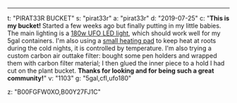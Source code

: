 ---
t: "PIRAT33R BUCKET"
s: "pirat33r"
a: "pirat33r"
d: "2019-07-25"
c: "<strong>This is my bucket! </strong>Started a few weeks ago but finally putting in my little babies. The main lighting is a <a href='https://www.amazon.com/Apollo-Horticulture-GL60LED-Spectrum-Growing/dp/B00FGFW0XO//ref=as_li_ss_tl?ie=UTF8&linkCode=ll1&tag=spacbuck-20&linkId=fc532131671012b3fd6b4f9200090b7e'>180w UFO LED light</a>, which should work well for my 5gal containers. I'm also using a <a href='https://www.amazon.com/dp/B00Y27FJ1C/ref=as_li_ss_tl?th=1&linkCode=ll1&tag=spacbuck-20&linkId=3a5d3e435ed4299c9b6c19d4a0f02f28'>small heating pad</a> to keep heat at roots during the cold nights, it is controlled by temperature. I'm also trying a custom carbon air outtake filter: bought some pen holders and wrapped them with carbon filter material; I then glued the inner piece to a hold I had cut on the plant bucket. <strong>Thanks for looking and for being such a great community!</strong>"
v: "1103"
g: "5gal,cfl,ufo180"

z: "B00FGFW0XO,B00Y27FJ1C"
